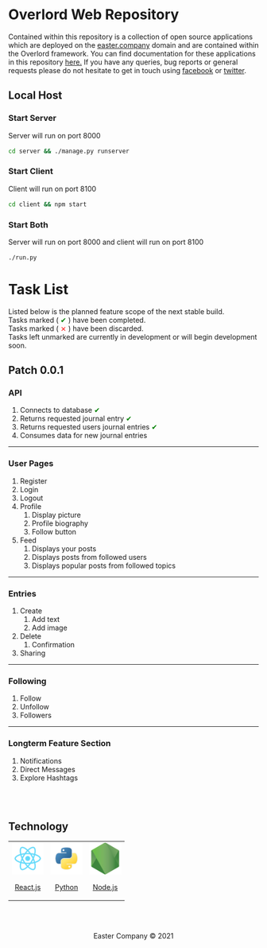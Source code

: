 
# Overlord Web Repository

Contained within this repository is a collection of open source applications which are
deployed on the [easter.company](https://easter.company) domain and are contained within
the Overlord framework. You can find documentation for these applications in this
repository [here.](https://github.com/eastercompany/overlord/docs) If you have any
queries, bug reports or general requests please do not hesitate to get in touch using
[facebook](https://facebook.com/eastercompany) or
[twitter](https://twitter.com/eastercompany).

## Local Host

### Start Server

Server will run on port 8000
```bash
cd server && ./manage.py runserver
```

### Start Client

Client will run on port 8100
```bash
cd client && npm start
```

### Start Both

Server will run on port 8000 and client will run on port 8100
```bash
./run.py
```

# Task List

Listed below is the planned feature scope of the next stable build. <br>
Tasks marked (<span style='color:green'> ✔ </span>) have been completed. <br>
Tasks marked (<span style='color:red'> ⨯ </span>) have been discarded. <br>
Tasks left unmarked are currently in development or will begin development soon. <br>

## Patch 0.0.1

### API

   1. Connects to database <span style='color:green'> ✔ </span>
   2. Returns requested journal entry <span style='color:green'> ✔ </span>
   3. Returns requested users journal entries <span style='color:green'> ✔ </span>
   4. Consumes data for new journal entries

---

### User Pages

   1. Register
   2. Login
   3. Logout
   4. Profile
      1. Display picture
      2. Profile biography
      3. Follow button
   5. Feed
      1. Displays your posts
      2. Displays posts from followed users
      3. Displays popular posts from followed topics

---

### Entries

   1. Create
      1. Add text
      2. Add image
   2. Delete
      1. Confirmation
   3. Sharing

---

### Following

   1. Follow
   2. Unfollow
   3. Followers

---

### Longterm Feature Section

   1. Notifications
   2. Direct Messages
   3. Explore Hashtags

<br />
<br />
<h2> Technology </h2>
<table>
   <tr>
      <td valign="middle">
         <a href='https://reactjs.org/'>
            <img
               alt='React.js'
               src='https://raw.githubusercontent.com/github/explore/80688e429a7d4ef2fca1e82350fe8e3517d3494d/topics/react/react.png'
               width='64px'
               height='64px'
            />
            <p align='center'> React.js </p>
         </a>
      </td>
      <td valign="middle">
         <a href='https://www.python.org/'>
            <img
               alt='Python'
               src='https://raw.githubusercontent.com/github/explore/80688e429a7d4ef2fca1e82350fe8e3517d3494d/topics/python/python.png'
               width='64px'
               height='64px'
            />
            <p align='center'> Python </p>
         </a>
      </td>
      <td valign="middle">
         <a href='https://nodejs.org/'>
            <img
               alt='Node.js'
               src='https://raw.githubusercontent.com/github/explore/80688e429a7d4ef2fca1e82350fe8e3517d3494d/topics/nodejs/nodejs.png'
               width='64px'
               height='64px'
            />
            <p align='center'> Node.js </p>
         </a>
      </td>
   </tr>
</table>
<br />
<br />

<p align='center'> Easter Company © 2021 </p>
